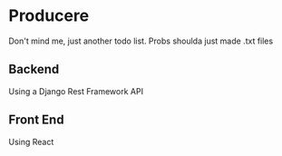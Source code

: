 # Producere
Don't mind me, just another todo list. Probs shoulda just made .txt files

## Backend
Using a Django Rest Framework API

## Front End
Using React
